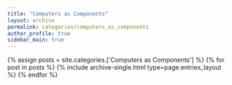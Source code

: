 ```yaml
---
title: "Computers as Components"
layout: archive
permalink: categories/computers_as_components
author_profile: true
sidebar_main: true
---
```



{% assign posts = site.categories.['Computers as Components'] %}
{% for post in posts %} {% include archive-single.html type=page.entries_layout %} {% endfor %}

